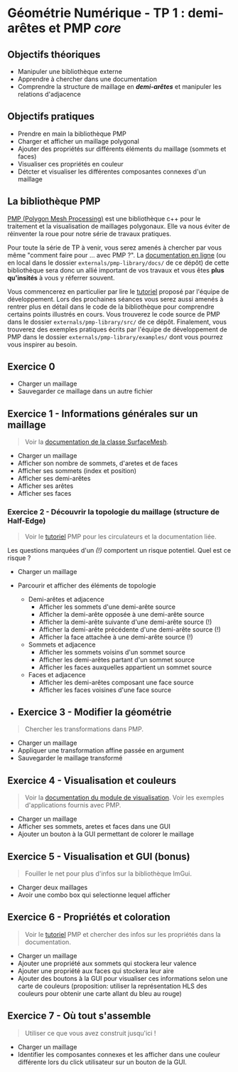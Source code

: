 # Géométrie Numérique - TP 1 : demi-arêtes et PMP *core*

## Objectifs théoriques

- Manipuler une bibliothèque externe
- Apprendre à chercher dans une documentation
- Comprendre la structure de maillage en ***demi-arêtes*** et manipuler les relations d'adjacence

## Objectifs pratiques

- Prendre en main la bibliothèque PMP
- Charger et afficher un maillage polygonal
- Ajouter des propriétés sur différents éléments du maillage (sommets et faces)
- Visualiser ces propriétés en couleur
- Détcter et visualiser les différentes composantes connexes d'un maillage

## La bibliothèque PMP

[PMP (Polygon Mesh Processing)](https://www.pmp-library.org/) est une bibliothèque c++ pour le traitement et la visualisation de maillages polygonaux.
Elle va nous éviter de réinventer la roue pour notre série de travaux pratiques.

Pour toute la série de TP à venir, vous serez amenés à chercher par vous même "comment faire pour ... avec PMP ?".
La [documentation en ligne](https://www.pmp-library.org/userguide.html) (ou en local dans le dossier `externals/pmp-library/docs/` de ce dépôt) de cette bibliothèque sera donc un allié important de vos travaux et vous êtes **plus qu'insités** à vous y réferrer souvent.

Vous commencerez en particulier par lire le [tutoriel](https://www.pmp-library.org/tutorial.html) proposé par l'équipe de développement.
Lors des prochaines séances vous serez aussi amenés à rentrer plus en détail dans le code de la bibliothèque pour comprendre certains points illustrés en cours.
Vous trouverez le code source de PMP dans le dossier `externals/pmp-library/src/` de ce dépôt.
Finalement, vous trouverez des exemples pratiques écrits par l'équipe de développement de PMP dans le dossier `externals/pmp-library/examples/` dont vous pourrez vous inspirer au besoin.

## Exercice 0

- Charger un maillage
- Sauvegarder ce maillage dans un autre fichier

## Exercice 1 - Informations générales sur un maillage

> Voir la [documentation de la classe SurfaceMesh](https://www.pmp-library.org/classpmp_1_1_surface_mesh.html).

- Charger un maillage
- Afficher son nombre de sommets, d'aretes et de faces
- Afficher ses sommets (index et position)
- Afficher ses demi-arêtes
- Afficher ses arêtes
- Afficher ses faces

### Exercice 2 - Découvrir la topologie du maillage (structure de Half-Edge)

> Voir le [tutoriel](https://www.pmp-library.org/tutorial.html) PMP pour les circulateurs et la documentation liée.

Les questions marquées d'un *(!)* comportent un risque potentiel. Quel est ce risque ?

- Charger un maillage
- Parcourir et afficher des éléments de topologie
    - Demi-arêtes et adjacence
        - Afficher les sommets d'une demi-arête source
        - Afficher la demi-arête opposée à une demi-arête source
        - Afficher la demi-arête suivante d'une demi-arête source (!)
        - Afficher la demi-arête précédente d'une demi-arête source (!)
        - Afficher la face attachée à une demi-arête source (!)
    - Sommets et adjacence
        - Afficher les sommets voisins d'un sommet source
        - Afficher les demi-arêtes partant d'un sommet source
        - Afficher les faces auxquelles appartient un sommet source
    - Faces et adjacence
        - Afficher les demi-arêtes composant une face source
        - Afficher les faces voisines d'une face source

- ## Exercice 3 - Modifier la géométrie

> Chercher les transformations dans PMP.

- Charger un maillage
- Appliquer une transformation affine passée en argument
- Sauvegarder le maillage transformé

## Exercice 4 - Visualisation et couleurs

> Voir la [documentation du module de visualisation](https://www.pmp-library.org/group__visualization.html).
> Voir les exemples d'applications fournis avec PMP.

- Charger un maillage
- Afficher ses sommets, aretes et faces dans une GUI
- Ajouter un bouton à la GUI permettant de colorer le maillage

## Exercice 5 - Visualisation et GUI (bonus)

> Fouiller le net pour plus d'infos sur la bibliothèque ImGui.

- Charger deux maillages
- Avoir une combo box qui selectionne lequel afficher

## Exercice 6 - Propriétés et coloration

> Voir le [tutoriel](https://www.pmp-library.org/tutorial.html) PMP et chercher des infos sur les propriétés dans la documentation.

- Charger un maillage
- Ajouter une propriété aux sommets qui stockera leur valence
- Ajouter une propriété aux faces qui stockera leur aire
- Ajouter des boutons à la GUI pour visualiser ces informations selon une carte de couleurs (proposition: utiliser la représentation HLS des couleurs pour obtenir une carte allant du bleu au rouge)

## Exercice 7 - Où tout s'assemble

> Utiliser ce que vous avez construit jusqu'ici !

- Charger un maillage
- Identifier les composantes connexes et les afficher dans une couleur différente lors du click utilisateur sur un bouton de la GUI.
